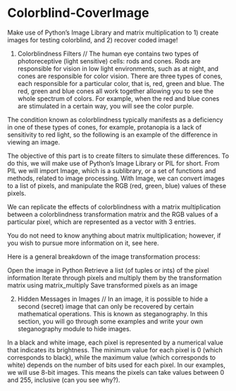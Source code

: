 # Colorblind-CoverImage
Make use of Python’s Image Library and matrix multiplication to 1) create images for testing colorblind, and 2) recover coded image!


1) Colorblindness Filters //
The human eye contains two types of photoreceptive (light sensitive) cells: rods and cones. Rods are responsible for vision in low light environments, such as at night, and cones are responsible for color vision. There are three types of cones, each responsible for a particular color, that is, red, green and blue. The red, green and blue cones all work together allowing you to see the whole spectrum of colors. For example, when the red and blue cones are stimulated in a certain way, you will see the color purple.

The condition known as colorblindness typically manifests as a deficiency in one of these types of cones, for example, protanopia is a lack of sensitivity to red light, so the following is an example of the difference in viewing an image.

The objective of this part is to create filters to simulate these differences. To do this, we will make use of Python’s Image Library or PIL for short. From PIL we will import Image, which is a sublibrary, or a set of functions and methods, related to image processing. With Image, we can convert images to a list of pixels, and manipulate the RGB (red, green, blue) values of these pixels.

We can replicate the effects of colorblindness with a matrix multiplication between a colorblindness transformation matrix and the RGB values of a particular pixel, which are represented as a vector with 3 entries.

You do not need to know anything about matrix multiplication; however, if you wish to pursue more information on it, see here.

Here is a general breakdown of the image transformation process:

Open the image in Python
Retrieve a list (of tuples or ints) of the pixel information
Iterate through pixels and multiply them by the transformation matrix using matrix_multiply
Save transformed pixels as an image


2) Hidden Messages in Images //
In an image, it is possible to hide a second (secret) image that can only be recovered by certain mathematical operations. This is known as steganography. In this section, you will go through some examples and write your own steganography module to hide images.

In a black and white image, each pixel is represented by a numerical value that indicates its brightness. The minimum value for each pixel is 0 (which corresponds to black), while the maximum value (which corresponds to white) depends on the number of bits used for each pixel. In our examples, we will use 8-bit images. This means the pixels can take values between 0 and 255, inclusive (can you see why?).
